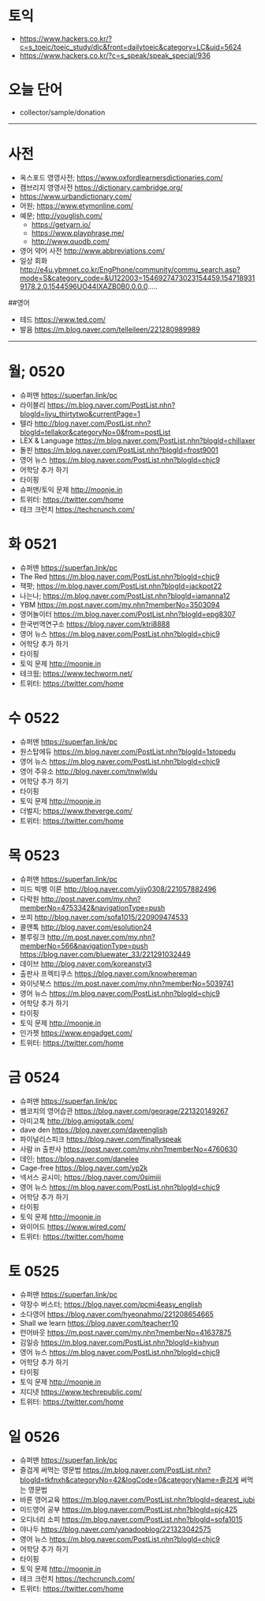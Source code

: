 # 토익
* https://www.hackers.co.kr/?c=s_toeic/toeic_study/dlc&front=dailytoeic&category=LC&uid=5624
* https://www.hackers.co.kr/?c=s_speak/speak_special/936

# 오늘 단어
* collector/sample/donation
------------------------

# 사전
* 옥스포드 영영사전; https://www.oxfordlearnersdictionaries.com/
* 캠브리지 영영사전 https://dictionary.cambridge.org/
* https://www.urbandictionary.com/
* 어원; https://www.etymonline.com/
* 예문; http://youglish.com/
	* https://getyarn.io/
	* https://www.playphrase.me/
	* http://www.quodb.com/
* 영어 약어 사전 http://www.abbreviations.com/
* 일상 회화 http://e4u.ybmnet.co.kr/EngPhone/community/commu_search.asp?mode=S&category_code=&U122003=1546927473023154459.1547189319178.2.0.1544596UO44IXAZB0B0.0.0.0.....


##영어

* 테드 https://www.ted.com/
* 발음 https://m.blog.naver.com/telleileen/221280989989
-------------


# 월; 0520
* 슈퍼맨 https://superfan.link/pc
* 라이블리 https://m.blog.naver.com/PostList.nhn?blogId=liyu_thirtytwo&currentPage=1
*  텔라 http://blog.naver.com/PostList.nhn?blogId=tellakor&categoryNo=0&from=postList
* LEX & Language https://m.blog.naver.com/PostList.nhn?blogId=chillaxer
* 돌핀 https://m.blog.naver.com/PostList.nhn?blogId=frost9001
* 영어 뉴스 https://m.blog.naver.com/PostList.nhn?blogId=chjc9
* 어학당 추가 하기
* 타이핑
* 슈퍼맨/토익 문제 http://moonje.in
* 트위터: https://twitter.com/home
* 테크 크런치 https://techcrunch.com/

# 화 0521
* 슈퍼맨 https://superfan.link/pc
* The Red https://m.blog.naver.com/PostList.nhn?blogId=chjc9
* 잭팟; https://m.blog.naver.com/PostList.nhn?blogId=jackpot22
* 나는나; https://m.blog.naver.com/PostList.nhn?blogId=iamanna12
* YBM https://m.post.naver.com/my.nhn?memberNo=3503094
* 영어놀이터 https://m.blog.naver.com/PostList.nhn?blogId=epg8307
* 한국번역연구소 https://blog.naver.com/ktri8888
* 영어 뉴스 https://m.blog.naver.com/PostList.nhn?blogId=chjc9
* 어학당 추가 하기
* 타이핑
* 토익 문제 http://moonje.in
* 테크웜; https://www.techworm.net/
* 트위터: https://twitter.com/home

# 수 0522
* 슈퍼맨 https://superfan.link/pc
* 원스탑에듀 https://m.blog.naver.com/PostList.nhn?blogId=1stopedu
* 영어 뉴스 https://m.blog.naver.com/PostList.nhn?blogId=chjc9
*  영어 주유소 http://blog.naver.com/tnwlwldu
* 어학당 추가 하기
* 타이핑
* 토익 문제 http://moonje.in
* 더벌지; https://www.theverge.com/
* 트위터: https://twitter.com/home

# 목 0523
* 슈퍼맨 https://superfan.link/pc
*  미드 빅뱅 이론 http://blog.naver.com/yjjy0308/221057882496
*  다락원 http://post.naver.com/my.nhn?memberNo=4753342&navigationType=push
*  쏘피 http://blog.naver.com/sofa1015/220909474533
*  콜앤톡 http://blog.naver.com/esolution24 
* 블루링크 http://m.post.naver.com/my.nhn?memberNo=566&navigationType=push
  https://blog.naver.com/bluewater_33/221291032449
*  데이브 http://blog.naver.com/koreanstyl3
*  출판사 프렉티쿠스  https://blog.naver.com/knowhereman
* 와이넛북스 https://m.post.naver.com/my.nhn?memberNo=5039741
* 영어 뉴스 https://m.blog.naver.com/PostList.nhn?blogId=chjc9
* 어학당 추가 하기
* 타이핑
* 토익 문제 http://moonje.in
* 인가젯 https://www.engadget.com/
* 트위터: https://twitter.com/home

# 금 0524
* 슈퍼맨 https://superfan.link/pc
*  쌤코치의 영어습관 https://blog.naver.com/georage/221320149267
*  아미고톡 http://blog.amigotalk.com/
* dave den https://blog.naver.com/daveenglish 
* 파이널리스피크 https://blog.naver.com/finallyspeak
* 사람 in 출판사 https://post.naver.com/my.nhn?memberNo=4760630
* 데인; https://blog.naver.com/danelee
* Cage-free https://blog.naver.com/yp2k
* 넥서스 공시미; https://blog.naver.com/0simiii
* 영어 뉴스 https://m.blog.naver.com/PostList.nhn?blogId=chjc9
* 어학당 추가 하기
* 타이핑
* 토익 문제 http://moonje.in
* 와이어드 https://www.wired.com/
* 트위터: https://twitter.com/home

# 토 0525
* 슈퍼맨 https://superfan.link/pc
* 약장수 버스터; https://blog.naver.com/pcmi4easy_english
* 소다영어 https://blog.naver.com/hyeonahmo/221208654665
* Shall we learn https://blog.naver.com/teacherr10
* 런어바웃 https://m.post.naver.com/my.nhn?memberNo=41637875
* 김일승 https://m.blog.naver.com/PostList.nhn?blogId=kishyun
* 영어 뉴스 https://m.blog.naver.com/PostList.nhn?blogId=chjc9
* 어학당 추가 하기
* 타이핑
* 토익 문제 http://moonje.in
* 지디넷 https://www.techrepublic.com/
* 트위터: https://twitter.com/home

# 일 0526
* 슈퍼맨 https://superfan.link/pc
* 즐겁게 써먹는 영문법 https://m.blog.naver.com/PostList.nhn?blogId=tkfnxh&categoryNo=42&logCode=0&categoryName=즐겁게 써먹는 영문법
* 바른 영어교육 https://m.blog.naver.com/PostList.nhn?blogId=dearest_jubi
* 미드영어 공부 https://m.blog.naver.com/PostList.nhn?blogId=pjc425
* 오디너리 소피 https://m.blog.naver.com/PostList.nhn?blogId=sofa1015
*  야나두 https://blog.naver.com/yanadooblog/221323042575
* 영어 뉴스 https://m.blog.naver.com/PostList.nhn?blogId=chjc9
* 어학당 추가 하기
* 타이핑
* 토익 문제 http://moonje.in
* 테크 크런치 https://techcrunch.com/
* 트위터: https://twitter.com/home

